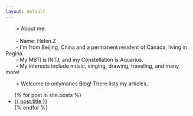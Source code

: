```yaml
---
layout: default
---
```


<div class="about-section">
  <p>
    &emsp;&emsp;> About me:
  <br>
  <br>&emsp;&emsp;- Name: Helen.Z
  <br>&emsp;&emsp;- I'm from Beijing, China and a permanent resident of Canada, living in Regina.
  <br>&emsp;&emsp;- My MBTI is INTJ, and my Constellation is Aquarius.
  <br>&emsp;&emsp;- My interests include music, singing, drawing, traveling, and many more!
  </p>
</div>

<div class="post-section">
  <p>&emsp;&emsp;> Welcome to onlymanes Blog! There lists my articles.</p>
  <ul class="post-list">
    {% for post in site.posts %}
      <li class="post-item">
        <a href="{{ post.url }}" class="post-link">{{ post.title }}</a>
      </li>
    {% endfor %}
  </ul>
</div>